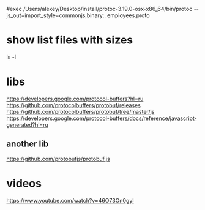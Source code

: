 #exec
/Users/alexey/Desktop/install/protoc-3.19.0-osx-x86_64/bin/protoc --js_out=import_style=commonjs,binary:. employees.proto

# show list files with sizes
ls -l

# libs
https://developers.google.com/protocol-buffers?hl=ru
https://github.com/protocolbuffers/protobuf/releases
https://github.com/protocolbuffers/protobuf/tree/master/js
https://developers.google.com/protocol-buffers/docs/reference/javascript-generated?hl=ru

## another lib
https://github.com/protobufjs/protobuf.js

# videos
https://www.youtube.com/watch?v=46O73On0gyI